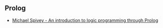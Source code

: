 ## Prolog
- [Michael Spivey - An introduction to logic programming through Prolog](https://spivey.oriel.ox.ac.uk/wiki/files/logprog/logic.pdf)